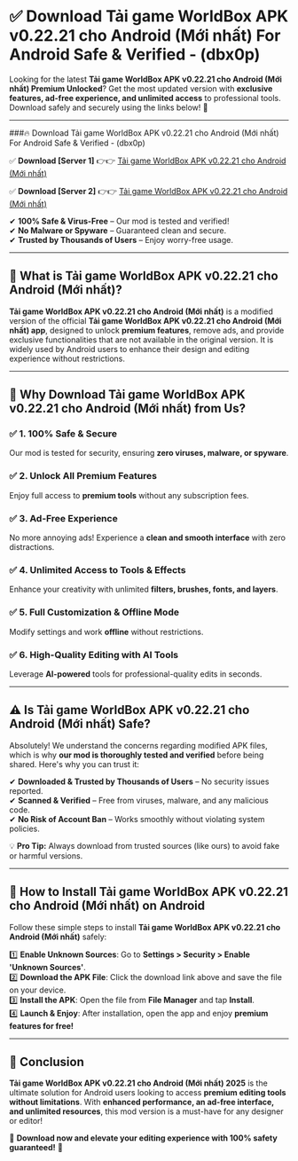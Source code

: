 
# ✅ Download Tải game WorldBox APK v0.22.21 cho Android (Mới nhất) For Android Safe & Verified -  (dbx0p) 

Looking for the latest **Tải game WorldBox APK v0.22.21 cho Android (Mới nhất) Premium Unlocked**? Get the most updated version with **exclusive features, ad-free experience, and unlimited access** to professional tools. Download safely and securely using the links below! 🚀  

---

###🔥 Download Tải game WorldBox APK v0.22.21 cho Android (Mới nhất) For Android Safe & Verified -  (dbx0p)  

✅ **Download [Server 1]** 👉👉 [Tải game WorldBox APK v0.22.21 cho Android (Mới nhất) ](https://apkcomod.com?title=Tải_game_WorldBox_APK_v0.22.21_cho_Android_(Mới_nhất))  

✅ **Download [Server 2]** 👉👉 [Tải game WorldBox APK v0.22.21 cho Android (Mới nhất) ](https://apkcomod.com?title=Tải_game_WorldBox_APK_v0.22.21_cho_Android_(Mới_nhất))  

✔ **100% Safe & Virus-Free** – Our mod is tested and verified!  
✔ **No Malware or Spyware** – Guaranteed clean and secure.  
✔ **Trusted by Thousands of Users** – Enjoy worry-free usage.  

---

## 📌 What is Tải game WorldBox APK v0.22.21 cho Android (Mới nhất)?  

**Tải game WorldBox APK v0.22.21 cho Android (Mới nhất)** is a modified version of the official **Tải game WorldBox APK v0.22.21 cho Android (Mới nhất) app**, designed to unlock **premium features**, remove ads, and provide exclusive functionalities that are not available in the original version. It is widely used by Android users to enhance their design and editing experience without restrictions.  

---

## 🌟 Why Download Tải game WorldBox APK v0.22.21 cho Android (Mới nhất) from Us?  

### ✅ 1. 100% Safe & Secure  
Our mod is tested for security, ensuring **zero viruses, malware, or spyware**.  

### ✅ 2. Unlock All Premium Features  
Enjoy full access to **premium tools** without any subscription fees.  

### ✅ 3. Ad-Free Experience  
No more annoying ads! Experience a **clean and smooth interface** with zero distractions.  

### ✅ 4. Unlimited Access to Tools & Effects  
Enhance your creativity with unlimited **filters, brushes, fonts, and layers**.  

### ✅ 5. Full Customization & Offline Mode  
Modify settings and work **offline** without restrictions.  

### ✅ 6. High-Quality Editing with AI Tools  
Leverage **AI-powered** tools for professional-quality edits in seconds.  

---

## ⚠️ Is Tải game WorldBox APK v0.22.21 cho Android (Mới nhất) Safe?  

Absolutely! We understand the concerns regarding modified APK files, which is why **our mod is thoroughly tested and verified** before being shared. Here's why you can trust it:  

✔ **Downloaded & Trusted by Thousands of Users** – No security issues reported.  
✔ **Scanned & Verified** – Free from viruses, malware, and any malicious code.  
✔ **No Risk of Account Ban** – Works smoothly without violating system policies.  

💡 **Pro Tip:** Always download from trusted sources (like ours) to avoid fake or harmful versions.  

---

## 📲 How to Install Tải game WorldBox APK v0.22.21 cho Android (Mới nhất) on Android  

Follow these simple steps to install **Tải game WorldBox APK v0.22.21 cho Android (Mới nhất)** safely:  

1️⃣ **Enable Unknown Sources**: Go to **Settings > Security > Enable 'Unknown Sources'**.  
2️⃣ **Download the APK File**: Click the download link above and save the file on your device.  
3️⃣ **Install the APK**: Open the file from **File Manager** and tap **Install**.  
4️⃣ **Launch & Enjoy**: After installation, open the app and enjoy **premium features for free!**  

---

## 🚀 Conclusion  

**Tải game WorldBox APK v0.22.21 cho Android (Mới nhất) 2025** is the ultimate solution for Android users looking to access **premium editing tools without limitations**. With **enhanced performance, an ad-free interface, and unlimited resources**, this mod version is a must-have for any designer or editor!  

🔻 **Download now and elevate your editing experience with 100% safety guaranteed!** 🔻  
